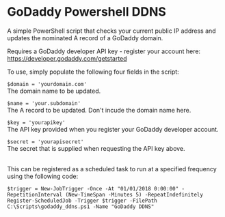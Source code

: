 # GoDaddy Powershell DDNS

A simple PowerShell script that checks your current public IP address and updates the nominated A record of a GoDaddy domain.

Requires a GoDaddy developer API key - register your account here: https://developer.godaddy.com/getstarted

To use, simply populate the following four fields in the script:

`$domain = 'yourdomain.com'`<br/>
The domain name to be updated.

`$name = 'your.subdomain'`<br/>
The A record to be updated.  Don't incude the domain name here.

`$key = 'yourapikey'`<br/>
The API key provided when you register your GoDaddy developer account.

`$secret = 'yourapisecret'`<br/>
The secret that is supplied when requesting the API key above.<br/><br/>

This can be registered as a scheduled task to run at a specified frequency using the following code:
```
$trigger = New-JobTrigger -Once -At "01/01/2018 0:00:00" -RepetitionInterval (New-TimeSpan -Minutes 5) -RepeatIndefinitely
Register-ScheduledJob -Trigger $trigger -FilePath C:\Scripts\godaddy_ddns.ps1 -Name "GoDaddy DDNS"
```


